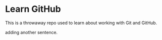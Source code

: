 # Learn GitHub
This is a throwaway repo used to learn about working with Git and GitHub.

adding another sentence.
